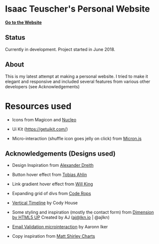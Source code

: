 
# Isaac Teuscher's Personal Website

**[Go to the Website](https://isaacteuscher.me)**

## Status
Currently in development. Project started in June 2018.

## About
This is my latest attempt at making a personal website. I tried to make it elegant and responsive and included several features from various other developers (see Acknowledgements)

# Resources used
- Icons from Magicon and [Nucleo](https://nucleoapp.com)

- Ui Kit (https://getuikit.com/)

- Micro-interaction (shuffle icon goes jelly on click) from
[Micron.js](https://webkul.github.io/micron/)


## Acknowledgements (Designs used)

- Design Inspiration from 
[Alexander Dreith](https://dreith.com/)

- Button hover effect from 
[Tobias Ahlin](http://tobiasahlin.com/blog/css-trick-animating-link-underlines/) 

- Link gradient hover effect from 
[Will King](https://codepen.io/Wking/pen/BdmpVx)

- Expanding grid of divs from 
[Code Rops](https://github.com/codrops/AnimatedGridLayout)

- [Vertical Timeline](http://codyhouse.co/gem/vertical-timeline/) by Cody House

- Some styling and inspiration (mostly the contact form) from [Dimension by HTML5 UP](https://html5up.net/dimension)
Created by AJ (aj@lkn.io | @ajlkn)

- [Email Validation microinteraction](https://codepen.io/aaroniker/pen/VdRRpM) by Aaronn Iker

- Copy inspiration from
[Matt Shirley Charts](https://www.mattshirleycharts.com/shop)


<!-- - Social media SVG icons and tooltip animation by Maciej Leszczyński (https://codepen.io/asistapl/pen/QEAgdA) -->
